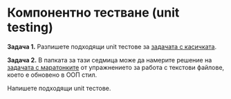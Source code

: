 # Компонентно тестване (unit testing)

**Задача 1.**
Разпишете подходящи unit тестове за [задачата с касичката](../10-exceptions/README.md).

**Задача 2.**
В папката за тази седмица може да намерите решение на [задачата с маратонките](../03-04-text-files/README.md) от упражнението за работа с текстови файлове,
което е обновено в ООП стил.

Напишете подходящи unit тестове.
